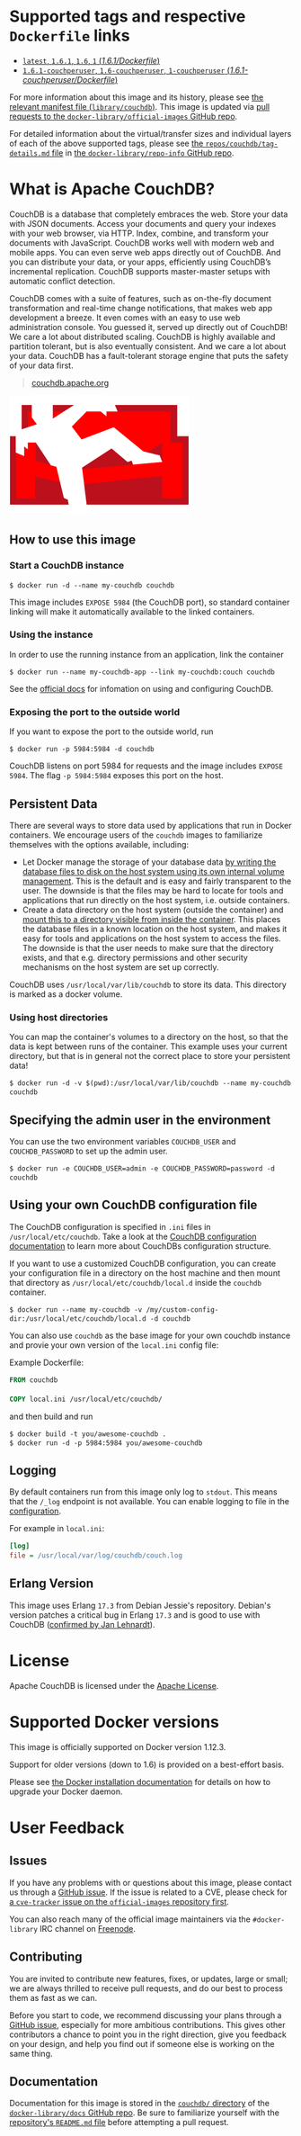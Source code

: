 # Supported tags and respective `Dockerfile` links

-	[`latest`, `1.6.1`, `1.6`, `1` (*1.6.1/Dockerfile*)](https://github.com/klaemo/docker-couchdb/blob/29ed69965ed616a9d0df9a6ffa081773d86c78bc/1.6.1/Dockerfile)
-	[`1.6.1-couchperuser`, `1.6-couchperuser`, `1-couchperuser` (*1.6.1-couchperuser/Dockerfile*)](https://github.com/klaemo/docker-couchdb/blob/29ed69965ed616a9d0df9a6ffa081773d86c78bc/1.6.1-couchperuser/Dockerfile)

For more information about this image and its history, please see [the relevant manifest file (`library/couchdb`)](https://github.com/docker-library/official-images/blob/master/library/couchdb). This image is updated via [pull requests to the `docker-library/official-images` GitHub repo](https://github.com/docker-library/official-images/pulls?q=label%3Alibrary%2Fcouchdb).

For detailed information about the virtual/transfer sizes and individual layers of each of the above supported tags, please see [the `repos/couchdb/tag-details.md` file](https://github.com/docker-library/repo-info/blob/master/repos/couchdb/tag-details.md) in [the `docker-library/repo-info` GitHub repo](https://github.com/docker-library/repo-info).

# What is Apache CouchDB?

CouchDB is a database that completely embraces the web. Store your data with JSON documents. Access your documents and query your indexes with your web browser, via HTTP. Index, combine, and transform your documents with JavaScript. CouchDB works well with modern web and mobile apps. You can even serve web apps directly out of CouchDB. And you can distribute your data, or your apps, efficiently using CouchDB’s incremental replication. CouchDB supports master-master setups with automatic conflict detection.

CouchDB comes with a suite of features, such as on-the-fly document transformation and real-time change notifications, that makes web app development a breeze. It even comes with an easy to use web administration console. You guessed it, served up directly out of CouchDB! We care a lot about distributed scaling. CouchDB is highly available and partition tolerant, but is also eventually consistent. And we care a lot about your data. CouchDB has a fault-tolerant storage engine that puts the safety of your data first.

> [couchdb.apache.org](https://couchdb.apache.org)

![logo](https://raw.githubusercontent.com/docker-library/docs/2307451281c6b47b85abb3af9f0097e51c70a5be/couchdb/logo.png)

## How to use this image

### Start a CouchDB instance

```console
$ docker run -d --name my-couchdb couchdb
```

This image includes `EXPOSE 5984` (the CouchDB port), so standard container linking will make it automatically available to the linked containers.

### Using the instance

In order to use the running instance from an application, link the container

```console
$ docker run --name my-couchdb-app --link my-couchdb:couch couchdb
```

See the [official docs](http://docs.couchdb.org/en/1.6.1/) for infomation on using and configuring CouchDB.

### Exposing the port to the outside world

If you want to expose the port to the outside world, run

```console
$ docker run -p 5984:5984 -d couchdb
```

CouchDB listens on port 5984 for requests and the image includes `EXPOSE 5984`. The flag `-p 5984:5984` exposes this port on the host.

## Persistent Data

There are several ways to store data used by applications that run in Docker containers. We encourage users of the `couchdb` images to familiarize themselves with the options available, including:

-	Let Docker manage the storage of your database data [by writing the database files to disk on the host system using its own internal volume management](https://docs.docker.com/userguide/dockervolumes/#adding-a-data-volume). This is the default and is easy and fairly transparent to the user. The downside is that the files may be hard to locate for tools and applications that run directly on the host system, i.e. outside containers.
-	Create a data directory on the host system (outside the container) and [mount this to a directory visible from inside the container](https://docs.docker.com/userguide/dockervolumes/#mount-a-host-directory-as-a-data-volume). This places the database files in a known location on the host system, and makes it easy for tools and applications on the host system to access the files. The downside is that the user needs to make sure that the directory exists, and that e.g. directory permissions and other security mechanisms on the host system are set up correctly.

CouchDB uses `/usr/local/var/lib/couchdb` to store its data. This directory is marked as a docker volume.

### Using host directories

You can map the container's volumes to a directory on the host, so that the data is kept between runs of the container. This example uses your current directory, but that is in general not the correct place to store your persistent data!

```console
$ docker run -d -v $(pwd):/usr/local/var/lib/couchdb --name my-couchdb couchdb
```

## Specifying the admin user in the environment

You can use the two environment variables `COUCHDB_USER` and `COUCHDB_PASSWORD` to set up the admin user.

```console
$ docker run -e COUCHDB_USER=admin -e COUCHDB_PASSWORD=password -d couchdb
```

## Using your own CouchDB configuration file

The CouchDB configuration is specified in `.ini` files in `/usr/local/etc/couchdb`. Take a look at the [CouchDB configuration documentation](http://docs.couchdb.org/en/1.6.1/config/index.html) to learn more about CouchDBs configuration structure.

If you want to use a customized CouchDB configuration, you can create your configuration file in a directory on the host machine and then mount that directory as `/usr/local/etc/couchdb/local.d` inside the `couchdb` container.

```console
$ docker run --name my-couchdb -v /my/custom-config-dir:/usr/local/etc/couchdb/local.d -d couchdb
```

You can also use `couchdb` as the base image for your own couchdb instance and provie your own version of the `local.ini` config file:

Example Dockerfile:

```dockerfile
FROM couchdb

COPY local.ini /usr/local/etc/couchdb/
```

and then build and run

```console
$ docker build -t you/awesome-couchdb .
$ docker run -d -p 5984:5984 you/awesome-couchdb
```

## Logging

By default containers run from this image only log to `stdout`. This means that the `/_log` endpoint is not available. You can enable logging to file in the [configuration](http://docs.couchdb.org/en/1.6.1/config/logging.html).

For example in `local.ini`:

```ini
[log]
file = /usr/local/var/log/couchdb/couch.log
```

## Erlang Version

This image uses Erlang `17.3` from Debian Jessie's repository. Debian's version patches a critical bug in Erlang `17.3` and is good to use with CouchDB ([confirmed by Jan Lehnardt](https://github.com/klaemo/docker-couchdb/issues/50#issuecomment-190832786)).

# License

Apache CouchDB is licensed under the [Apache License](https://github.com/apache/couchdb/blob/master/LICENSE).

# Supported Docker versions

This image is officially supported on Docker version 1.12.3.

Support for older versions (down to 1.6) is provided on a best-effort basis.

Please see [the Docker installation documentation](https://docs.docker.com/installation/) for details on how to upgrade your Docker daemon.

# User Feedback

## Issues

If you have any problems with or questions about this image, please contact us through a [GitHub issue](https://github.com/klaemo/docker-couchdb/issues). If the issue is related to a CVE, please check for [a `cve-tracker` issue on the `official-images` repository first](https://github.com/docker-library/official-images/issues?q=label%3Acve-tracker).

You can also reach many of the official image maintainers via the `#docker-library` IRC channel on [Freenode](https://freenode.net).

## Contributing

You are invited to contribute new features, fixes, or updates, large or small; we are always thrilled to receive pull requests, and do our best to process them as fast as we can.

Before you start to code, we recommend discussing your plans through a [GitHub issue](https://github.com/klaemo/docker-couchdb/issues), especially for more ambitious contributions. This gives other contributors a chance to point you in the right direction, give you feedback on your design, and help you find out if someone else is working on the same thing.

## Documentation

Documentation for this image is stored in the [`couchdb/` directory](https://github.com/docker-library/docs/tree/master/couchdb) of the [`docker-library/docs` GitHub repo](https://github.com/docker-library/docs). Be sure to familiarize yourself with the [repository's `README.md` file](https://github.com/docker-library/docs/blob/master/README.md) before attempting a pull request.
